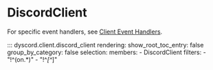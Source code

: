 # DiscordClient

For specific event handlers, see [Client Event Handlers](../client_events).

::: dyscord.client.discord_client
    rendering:
        show_root_toc_entry: false
        group_by_category: false
    selection:
        members:
            - DiscordClient
        filters:
            - "!^(on.*)"
            - "!^_[^_]"
